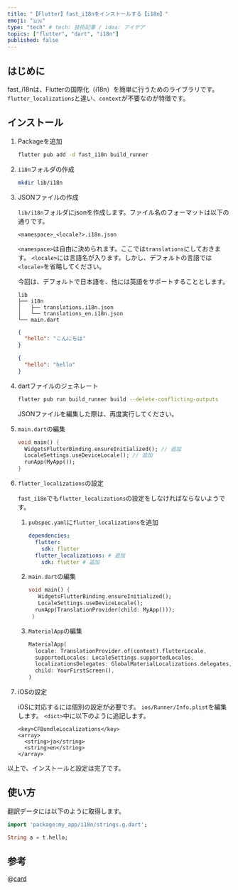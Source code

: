 ```yaml
---
title: "【Flutter】fast_i18nをインストールする【i18n】"
emoji: "🇺🇳"
type: "tech" # tech: 技術記事 / idea: アイデア
topics: ["flutter", "dart", "i18n"]
published: false
---
```


## はじめに

fast_i18nは、Flutterの国際化（i18n）を簡単に行うためのライブラリです。`flutter_localizations`と違い、`context`が不要なのが特徴です。

## インストール

1. Packageを追加

   ```bash
   flutter pub add -d fast_i18n build_runner
   ```

1. `i18n`フォルダの作成

    ```bash
    mkdir lib/i18n
    ```

1. JSONファイルの作成

    `lib/i18n`フォルダにjsonを作成します。ファイル名のフォーマットは以下の通りです。

    ```plane
    <namespace>_<locale?>.i18n.json
    ```

    `<namespace>`は自由に決められます。ここでは`translations`にしておきます。
    `<locale>`には言語名が入ります。しかし、デフォルトの言語では`<locale>`を省略してください。

    今回は、デフォルトで日本語を、他には英語をサポートすることとします。

    ```plane
    lib
    ├── i18n
    │   ├── translations.i18n.json
    │   └── translations_en.i18n.json
    └── main.dart
    ```

    ```json:translations.i18n.json
    {
      "hello": "こんにちは"
    }
    ```

    ```json:translations_en.i18n.json
    {
      "hello": "hello"
    }
    ```

1. dartファイルのジェネレート

    ```bash
    flutter pub run build_runner build --delete-conflicting-outputs
    ```

    JSONファイルを編集した際は、再度実行してください。

1. `main.dart`の編集

    ```dart:main.dart
    void main() {
      WidgetsFlutterBinding.ensureInitialized(); // 追加
      LocaleSettings.useDeviceLocale(); // 追加
      runApp(MyApp());
    }    
    ```

1. `flutter_localizations`の設定

    `fast_i18n`でも`flutter_localizations`の設定をしなければならないようです。

    1. `pubspec.yaml`に`flutter_localizations`を追加

        ```yaml:pubspec.yaml
        dependencies:
          flutter:
            sdk: flutter
          flutter_localizations: # 追加
            sdk: flutter # 追加
        ```

    1. `main.dart`の編集

        ```dart:main.dart
        void main() {
           WidgetsFlutterBinding.ensureInitialized();
           LocaleSettings.useDeviceLocale();
          runApp(TranslationProvider(child: MyApp()));
         }
        ```

    1. `MaterialApp`の編集

        ```dart:main.dart
        MaterialApp(
          locale: TranslationProvider.of(context).flutterLocale,
          supportedLocales: LocaleSettings.supportedLocales,
          localizationsDelegates: GlobalMaterialLocalizations.delegates,
          child: YourFirstScreen(),
        )
        ```

1. iOSの設定

    iOSに対応するには個別の設定が必要です。
    `ios/Runner/Info.plist`を編集します。
    `<dict>`中に以下のように追記します。

    ```xml:ios/Runner/Info.plist
    <key>CFBundleLocalizations</key>
    <array>
      <string>ja</string>
      <string>en</string>
    </array>
    ```

以上で、インストールと設定は完了です。

## 使い方

翻訳データには以下のように取得します。

```dart
import 'package:my_app/i18n/strings.g.dart';

String a = t.hello;
```

## 参考

@[card](https://pub.dev/documentation/fast_i18n/latest/)
